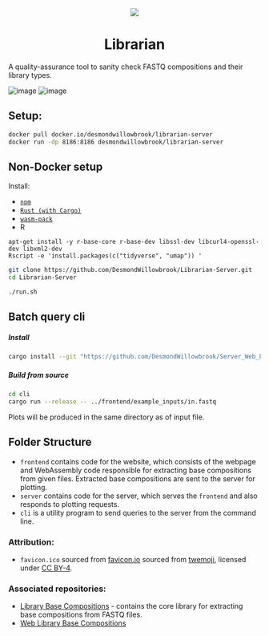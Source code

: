 <center>
<img src="frontend/static/favicon.ico" />

# Librarian 
</center>

A quality-assurance tool to sanity check FASTQ compositions and their library types.

![image](https://user-images.githubusercontent.com/51814158/168992210-33d2dfaf-5be4-41c9-94f5-67f8328ab22b.png)
![image](https://user-images.githubusercontent.com/51814158/168992258-af672539-7d3b-440f-9f4d-c4ae62012948.png)


## Setup:

```bash
docker pull docker.io/desmondwillowbrook/librarian-server
docker run -dp 8186:8186 desmondwillowbrook/librarian-server
```

## Non-Docker setup
Install:
- [`npm`](https://www.npmjs.com/get-npm)
- [`Rust (with Cargo)`](https://www.rust-lang.org/) 
- [`wasm-pack`](https://rustwasm.github.io/wasm-pack/installer/)
- R

```
apt-get install -y r-base-core r-base-dev libssl-dev libcurl4-openssl-dev libxml2-dev
Rscript -e 'install.packages(c("tidyverse", "umap")) '
```

```bash
git clone https://github.com/DesmondWillowbrook/Librarian-Server.git
cd Librarian-Server
```

```bash
./run.sh
```

## Batch query cli

##### Install
```bash
cargo install --git "https://github.com/DesmondWillowbrook/Server_Web_Library_Base_Compositions/" cli
```

##### Build from source
```bash
cd cli
cargo run --release -- ../frontend/example_inputs/in.fastq
```

Plots will be produced in the same directory as of input file.

## Folder Structure
- `frontend` contains code for the website, which consists of the webpage and WebAssembly code responsible for extracting base compositions from given files. Extracted base compositions are sent to the server for plotting.
- `server` contains code for the server, which serves the `frontend` and also responds to plotting requests.
- `cli` is a utility program to send queries to the server from the command line.

### Attribution:
- `favicon.ico` sourced from [favicon.io](https://favicon.io/emoji-favicons/books) sourced from [twemoji](https://twemoji.twitter.com/), licensed under [CC BY-4](https://creativecommons.org/licenses/by/4.0/).

### Associated repositories:
- [Library Base Compositions](https://github.com/ChristelKrueger/Library_Base_Compositions) - contains the core library for extracting base compositions from FASTQ files.
- [Web Library Base Compositions](https://github.com/DesmondWillowbrook/Web_Library_Base_Compositions)
